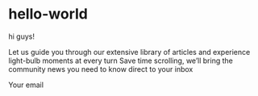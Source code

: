 # hello-world

hi guys!

Let us guide you through our extensive library of articles and experience light-bulb moments at every turn
Save time scrolling, we’ll bring the community news you need to know direct to your inbox

Your email

